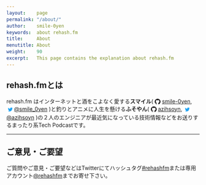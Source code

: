 ```yaml
---
layout:    page
permalink: "/about/"
author:    smile-0yen
keywords:  about rehash.fm
title:     About
menutitle: About
weight:    90
excerpt:   This page contains the explanation about rehash.fm
---
```


## rehash.fmとは
rehash.fm はインターネットと酒をこよなく愛する**スマイル**(
<img title="github" alt="github" src="../assets/GitHub-Mark.png" height="15" width="15" align="absmiddle"/> [smile-0yen](https://github.com/smile-0yen),
<img title="twitter" alt="twitter" src="../assets/Twitter_Logo_Blue.png" height="20" width="20" align="absmiddle"/>[@smile_0yen](https://twitter.com/smile_0yen)
)と釣りとアニメに人生を懸ける**ふそやん**(
<img title="github" alt="github" src="../assets/GitHub-Mark.png" height="15" width="15" align="absmiddle"/> [azihsoyn](https://github.com/azihsoyn),
<img title="twitter" alt="twitter" src="../assets/Twitter_Logo_Blue.png" height="20" width="20" align="absmiddle"/>[@azihsoyn](https://twitter.com/azihsoyn)
)の２人のエンジニアが最近気になっている技術情報などをお送りするまったり系Tech Podcastです。

---

## ご意見・ご要望
ご質問やご意見・ご要望などはTwitterにてハッシュタグ[#rehashfm](https://twitter.com/search?q=%23rehashfm&src=typd)または専用アカウント[@rehashfm](https://twitter.com/rehashfm)までお寄せ下さい。  

